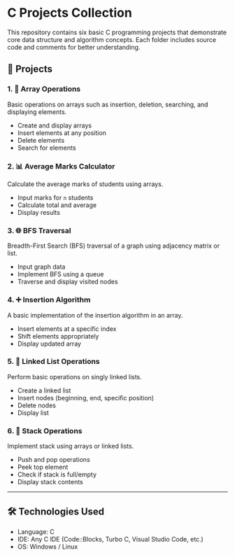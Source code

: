 # C Projects Collection

This repository contains six basic C programming projects that demonstrate core data structure and algorithm concepts. Each folder includes source code and comments for better understanding.

## 📂 Projects

### 1. 🔢 Array Operations
Basic operations on arrays such as insertion, deletion, searching, and displaying elements.

- Create and display arrays  
- Insert elements at any position  
- Delete elements  
- Search for elements

### 2. 📊 Average Marks Calculator
Calculate the average marks of students using arrays.

- Input marks for `n` students  
- Calculate total and average  
- Display results  

### 3. 🌐 BFS Traversal
Breadth-First Search (BFS) traversal of a graph using adjacency matrix or list.

- Input graph data  
- Implement BFS using a queue  
- Traverse and display visited nodes  

### 4. ➕ Insertion Algorithm
A basic implementation of the insertion algorithm in an array.

- Insert elements at a specific index  
- Shift elements appropriately  
- Display updated array  

### 5. 🔗 Linked List Operations
Perform basic operations on singly linked lists.

- Create a linked list  
- Insert nodes (beginning, end, specific position)  
- Delete nodes  
- Display list  

### 6. 🧱 Stack Operations
Implement stack using arrays or linked lists.

- Push and pop operations  
- Peek top element  
- Check if stack is full/empty  
- Display stack contents

---

## 🛠️ Technologies Used
- Language: C  
- IDE: Any C IDE (Code::Blocks, Turbo C, Visual Studio Code, etc.)  
- OS: Windows / Linux  

